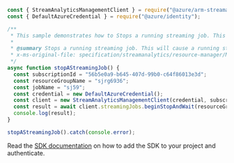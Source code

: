 ```javascript
const { StreamAnalyticsManagementClient } = require("@azure/arm-streamanalytics");
const { DefaultAzureCredential } = require("@azure/identity");

/**
 * This sample demonstrates how to Stops a running streaming job. This will cause a running streaming job to stop processing input events and producing output.
 *
 * @summary Stops a running streaming job. This will cause a running streaming job to stop processing input events and producing output.
 * x-ms-original-file: specification/streamanalytics/resource-manager/Microsoft.StreamAnalytics/stable/2020-03-01/examples/StreamingJob_Stop.json
 */
async function stopAStreamingJob() {
  const subscriptionId = "56b5e0a9-b645-407d-99b0-c64f86013e3d";
  const resourceGroupName = "sjrg6936";
  const jobName = "sj59";
  const credential = new DefaultAzureCredential();
  const client = new StreamAnalyticsManagementClient(credential, subscriptionId);
  const result = await client.streamingJobs.beginStopAndWait(resourceGroupName, jobName);
  console.log(result);
}

stopAStreamingJob().catch(console.error);
```

Read the [SDK documentation](https://github.com/Azure/azure-sdk-for-js/blob/%40azure%2Farm-streamanalytics_4.0.1/sdk/streamanalytics/arm-streamanalytics/README.md) on how to add the SDK to your project and authenticate.
